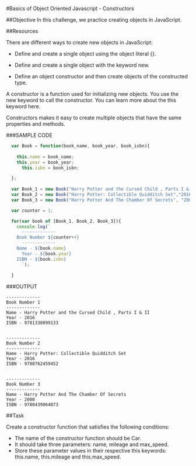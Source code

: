 #Basics of Object Oriented Javascript - Constructors

##Objective 
In this challenge, we practice creating objects in JavaScript.

##Resources 

There are different ways to create new objects in JavaScript:

  + Define and create a single object using the object literal {}.  

  + Define and create a single object with the keyword new.  

  + Define an object constructor and then create objects of the constructed type.  

A constructor is a function used for initializing new objects. You use the new keyword to call the constructor. You can learn more about the this keyword here.

Constructors makes it easy to create multiple objects that have the same properties and methods.

###SAMPLE CODE

```javascript
  var Book = function(book_name, book_year, book_isbn){  
  
    this.name = book_name;  
    this.year = book_year;  
	  this.isbn = book_isbn;  

  };  
  
  var Book_1 = new Book("Harry Potter and the Cursed Child , Parts I & II", "2016", "9781338099133");  
  var Book_2 = new Book("Harry Potter: Collectible Quidditch Set","2016","9780762459452");  
  var Book_3 = new Book("Harry Potter And The Chamber Of Secrets", "2000", "9780439064873");  

  var counter = 1;  

  for(var book of [Book_1, Book_2, Book_3]){  
  	console.log(`  
	  -------------  
  	Book Number ${counter++}   
	  -------------  
  	Name - ${book.name}  
	  Year - ${book.year}  
  	ISBN - ${book.isbn}  
	  `);  
  
  }  
```

###OUTPUT

```
-------------  
Book Number 1  
-------------  
Name - Harry Potter and the Cursed Child , Parts I & II  
Year - 2016  
ISBN - 9781338099133  


-------------  
Book Number 2   
-------------  
Name - Harry Potter: Collectible Quidditch Set   
Year - 2016  
ISBN - 9780762459452  


-------------  
Book Number 3   
-------------  
Name - Harry Potter And The Chamber Of Secrets   
Year - 2000  
ISBN - 9780439064873  
```

##Task

Create a constructor function that satisfies the following conditions:

  + The name of the constructor function should be Car.  
  + It should take three parameters: name, mileage and max_speed.  
  + Store these parameter values in their respective this keywords: this.name, this.mileage and this.max_speed.  

